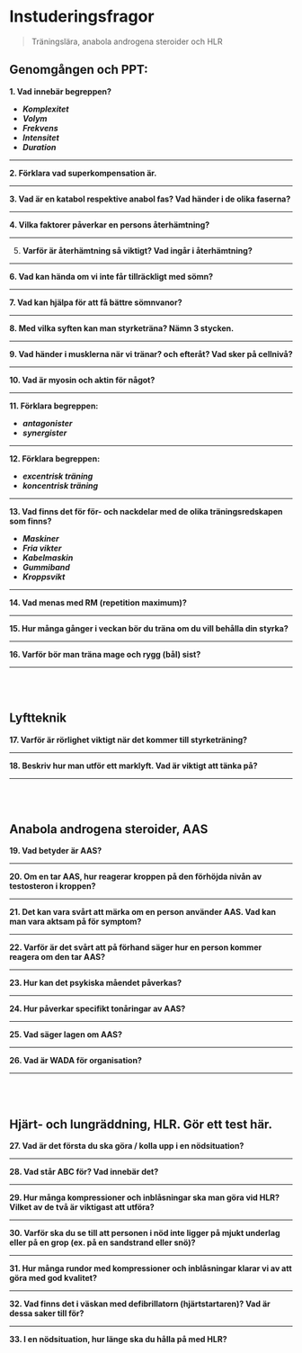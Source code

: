 # Instuderingsfragor
> Träningslära, anabola androgena steroider och HLR

## Genomgången och PPT:    
**1. Vad innebär begreppen?**
   - ***Komplexitet***
   - ***Volym***
   - ***Frekvens***
   - ***Intensitet***
   - ***Duration***
****

**2. Förklara vad superkompensation är.**
****

**3. Vad är en katabol respektive anabol fas? Vad händer i de olika faserna?**
****

**4. Vilka faktorer påverkar en persons återhämtning?**
****

5. **Varför är återhämtning så viktigt? Vad ingår i återhämtning?**
****

**6. Vad kan hända om vi inte får tillräckligt med sömn?**
****

**7. Vad kan hjälpa för att få bättre sömnvanor?**
****

**8. Med vilka syften kan man styrketräna? Nämn 3 stycken.**
****

**9. Vad händer i musklerna när vi tränar? och efteråt? Vad sker på cellnivå?**
****

**10. Vad är myosin och aktin för något?**
****

**11. Förklara begreppen:**
   - ***antagonister***
   - ***synergister***
****

**12. Förklara begreppen:**
   - ***excentrisk träning***
   - ***koncentrisk träning***
****

**13. Vad finns det för för- och nackdelar med de olika träningsredskapen som finns?**
   - ***Maskiner***
   - ***Fria vikter***
   - ***Kabelmaskin***
   - ***Gummiband***
   - ***Kroppsvikt***
****

**14. Vad menas med RM (repetition maximum)?**
****

**15. Hur många gånger i veckan bör du träna om du vill behålla din styrka?**
****

**16. Varför bör man träna mage och rygg (bål) sist?**
****

<br/><br/>
## Lyftteknik
**17. Varför är rörlighet viktigt när det kommer till styrketräning?**
****

**18. Beskriv hur man utför ett marklyft. Vad är viktigt att tänka på?**
****

<br/><br/>
## Anabola androgena steroider, AAS 
**19. Vad betyder är AAS?**
****

**20. Om en tar AAS, hur reagerar kroppen på den förhöjda nivån av testosteron i kroppen?**
****

**21. Det kan vara svårt att märka om en person använder AAS. Vad kan man vara aktsam på för symptom?**
****

**22. Varför är det svårt att på förhand säger hur en person kommer reagera om den tar AAS?**
****

**23. Hur kan det psykiska måendet påverkas?**
****

**24. Hur påverkar specifikt tonåringar av AAS?**
****

**25. Vad säger lagen om AAS?**
****

**26. Vad är WADA för organisation?**
****

<br/><br/>
## Hjärt- och lungräddning, HLR. Gör ett test här.
**27. Vad är det första du ska göra / kolla upp i en nödsituation?**
****

**28. Vad står ABC för? Vad innebär det?**
****

**29. Hur många kompressioner och inblåsningar ska man göra vid HLR? Vilket av de två är viktigast att utföra?**
****

**30. Varför ska du se till att personen i nöd inte ligger på mjukt underlag eller på en grop (ex. på en sandstrand eller snö)?**
****

**31. Hur många rundor med kompressioner och inblåsningar klarar vi av att göra med god kvalitet?**
****

**32. Vad finns det i väskan med defibrillatorn (hjärtstartaren)? Vad är dessa saker till för?**
****

**33. I en nödsituation, hur länge ska du hålla på med HLR?**
